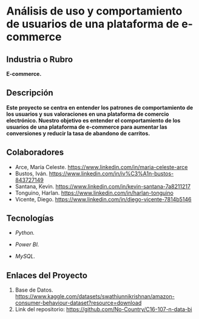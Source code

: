 # Análisis de uso y comportamiento de usuarios de una plataforma de e-commerce

## Industria o Rubro 

**E-commerce.**

## Descripción

**Este proyecto se centra en entender los patrones de comportamiento de los usuarios y sus valoraciones en una plataforma de comercio electrónico. 
Nuestro objetivo es entender el comportamiento de los usuarios de una plataforma de e-commerce para aumentar las conversiones y reducir la tasa de abandono de carritos.**

## Colaboradores

- Arce, María Celeste. https://www.linkedin.com/in/maria-celeste-arce
- Bustos, Iván. https://www.linkedin.com/in/iv%C3%A1n-bustos-843727149
- Santana, Kevin. https://www.linkedin.com/in/kevin-santana-7a8211217
- Tonguino, Harlan. https://www.linkedin.com/in/harlan-tonguino
- Vicente, Diego. https://www.linkedin.com/in/diego-vicente-7814b5146

## Tecnologías

+ *Python.*

+ *Power BI.*

+ *MySQL.*

## Enlaces del Proyecto

1. Base de Datos. https://www.kaggle.com/datasets/swathiunnikrishnan/amazon-consumer-behaviour-dataset?resource=download
2. Link del repositorio: https://github.com/No-Country/C16-107-n-data-bi




